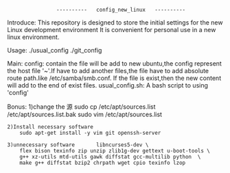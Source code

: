 					----------	 config_new_linux	----------
Introduce:
This repository is designed to store the initial settings for the new Linux development environment
It is convenient for personal use in a new linux environment.

Usage:
./usual_config
./git_config

Main:
config:
    contain the file will be add to new ubuntu,the config represent the host
file '~'.If have to add another files,the file have to add absolute route
path.like /etc/samba/smb.conf.
    If the file is exist,then the new content will add to the end of exist
files.
usual_config.sh:
    A bash script to using 'config'

Bonus:
	1)change the 源
		sudo cp /etc/apt/sources.list /etc/apt/sources.list.bak
		sudo vim /etc/apt/sources.list
	
	2)Install necessary software
		sudo apt-get install -y vim git openssh-server 
		
	3)unnecessary software     	 libncurses5-dev \
		flex bison texinfo zip unzip zlib1g-dev gettext u-boot-tools \
		g++ xz-utils mtd-utils gawk diffstat gcc-multilib python  \
		make g++ diffstat bzip2 chrpath wget cpio texinfo lzop
		
